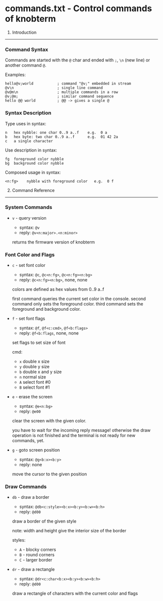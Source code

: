 commands.txt - Control commands of knobterm
===========================================

1. Introduction
---------------

### Command Syntax

Commands are started with the `@` char and ended with `;`, `\n` (new line) or
another command `@`.

Examples:

    hello@v;world           ; command "@v;" embedded in stream
    @v\n                    ; single line command
    @v@m\n                  ; multiple commands in a row
    @v;@m;                  ; similar command sequence
    hello @@ world          ; @@ -> gives a single @

### Syntax Description

Type uses in syntax:

    n   hex nybble: one char 0..9 a..f    e.g.  0 a 
    b   hex byte: two char 0..9 a..f      e.g.  01 42 2a
    c   a single character

Use description in syntax:

    fg  foreground color nybble
    bg  background color nybble

  Composed usage in syntax:

    <n:fg>    nybble with foreground color   e.g.  0 f

2. Command Reference
--------------------

### System Commands

* `v` - query version
 
   * syntax: `@v`
   * reply:  ``@v<n:major>.<n:minor>``
     
  returns the firmware version of knobterm

### Font Color and Flags

* `c` - set font color

  * syntax: `@c`, `@c<n:fg>`, `@c<n:fg><n:bg>`
  * reply: `@c<n:fg><n:bg>`, none, none
  
  colors are defined as hex values from 0..9 a..f
  
  first command queries the current set color in the console.
  second command only sets the foreground color.
  third command sets the foreground and background color.

* `f` - set font flags

  * syntax: `@f`, `@f<c:cmd>`, `@f<b:flags>`
  * reply: `@f<b:flags`, none, none
  
  set flags to set size of font
  
  cmd:
  * `x` double x size
  * `y` double y size
  * `b` double x and y size
  * `n` normal size
  * `A` select font #0
  * `B` select font #1

* `e` - erase the screen

  * syntax: `@e<n:bg>`
  * reply: `@e00`
  
  clear the screen with the given color.
  
  you have to wait for the incoming reply message!
  otherwise the draw operation is not finished and the terminal is
  not ready for new commands, yet.

* `g` - goto screen position

  * syntax: `@g<b:x><b:y>`
  * reply: none
  
  move the cursor to the given position

### Draw Commands

* `db` - draw a border

  * syntax: `@db<c:style><b:x><b:y><b:w><b:h>` 
  * reply: `@d00`
  
  draw a border of the given style
  
  note: width and height give the interior size of the border
  
  styles:
  * `A` - blocky corners
  * `B` - round corners
  * `C` - larger border

* `dr` - draw a rectangle

  * syntax: `@dr<c:char<b:x><b:y><b:w><b:h>`
  * reply: `@d00`
  
  draw a rectangle of characters with the current color and flags


  